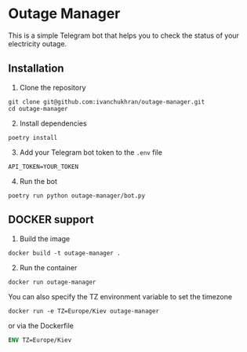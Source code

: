 # Outage Manager

This is a simple Telegram bot that helps you to check the status of your electricity outage.

## Installation

1. Clone the repository


``` shell
git clone git@github.com:ivanchukhran/outage-manager.git
cd outage-manager
```

2. Install dependencies

``` shell
poetry install
```

3. Add your Telegram bot token to the `.env` file

``` shell
API_TOKEN=YOUR_TOKEN
```

4. Run the bot

``` shell
poetry run python outage-manager/bot.py
```

## DOCKER support

1. Build the image

``` shell
docker build -t outage-manager .
```

2. Run the container

``` shell
docker run outage-manager
```

You can also specify the TZ environment variable to set the timezone

``` shell
docker run -e TZ=Europe/Kiev outage-manager
```

or via the Dockerfile

``` dockerfile
ENV TZ=Europe/Kiev
```

